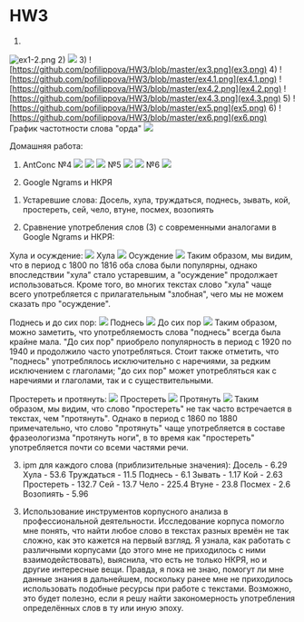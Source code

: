 # HW3
1)
![ex1-2.png](ex1-2.png)
2)
![](ex1-2.png)
3)
![https://github.com/pofilippova/HW3/blob/master/ex3.png](ex3.png)
4)
![https://github.com/pofilippova/HW3/blob/master/ex4.1.png](ex4.1.png)
![https://github.com/pofilippova/HW3/blob/master/ex4.2.png](ex4.2.png)
![https://github.com/pofilippova/HW3/blob/master/ex4.3.png](ex4.3.png)
5)
![https://github.com/pofilippova/HW3/blob/master/ex5.png](ex5.png)
6)
![https://github.com/pofilippova/HW3/blob/master/ex6.png](ex6.png)
График частотности слова "орда"
![](picture.PNG)

Домашняя работа:
1. AntConc
№4
![](hw_ex4.1.png)
![](hw_ex4.2.png)
![](hw_ex4.3.png)
№5
![](hw_ex5.png)
![](hw_ex5.1.png)
№6
![](hw_ex6.png)

2. Google Ngrams и НКРЯ 
1) Устаревшие слова:
Досель, хула, труждаться, поднесь, зывать, кой, простереть, сей, чело, втуне, посмех, возопиять

2) Сравнение употребления слов (3) с современными аналогами в Google Ngrams и НКРЯ:

Хула и осуждение:
![](ngrams1.PNG)
Хула ![](NKRA1.1.PNG)
Осуждение ![](NKRA1.2.PNG)
Таким образом, мы видим, что в период с 1800 по 1816 оба слова были популярны, однако впоследствии "хула" стало устаревшим, а "осуждение" продолжает использоваться. Кроме того, во многих текстах слово "хула" чаще всего употребляется с прилагательным "злобная", чего мы не можем сказать про "осуждение".

Поднесь и до сих пор:
![](ngrams2.PNG)
Поднесь ![](NKRA2.1.PNG)
До сих пор ![](NKRA2.2.PNG)
Таким образом, можно заметить, что употребляемость слова "поднесь" всегда была крайне мала. "До сих пор" приобрело популярность в период с 1920 по 1940 и продолжило часто употребляться. Стоит также отметить, что "поднесь" употреблялось исключительно с наречиями, за редким исключением с глаголами; "до сих пор" может употребляться как с наречиями и глаголами, так и с существительными.

Простереть и протянуть:
![](ngrams3.PNG)
Простереть ![](NKRA3.1.PNG)
Протянуть ![](NKRA3.2.PNG)
Таким образом, мы видим, что слово "простереть" не так часто встречается в текстах, чем "протянуть". Однако в период с 1860 по 1880 примечательно, что слово "протянуть" чаще употребляется в составе фразеологизма "протянуть ноги", в то время как "простереть" употребляется почти со всеми частями речи.

3) ipm для каждого слова (приблизительные значения):
Досель - 6.29
Хула - 53.6
Труждаться - 11.5
Поднесь - 6.1
Зывать - 1.17
Кой - 2.63
Простереть - 132.7
Сей - 13.7
Чело - 225.4
Втуне - 23.8
Посмех - 2.6
Возопиять - 5.96

3. Использование инструментов корпусного анализа в профессиональной деятельности.
Исследование корпуса помогло мне понять, что найти любое слово в текстах разных времён не так сложно, как это кажется на первый взгляд. Я узнала, как работать с различными корпусами (до этого мне не приходилось с ними взаимодействовать), выяснила, что есть не только НКРЯ, но и другие интересные вещи. Правда, я пока не знаю, помогут ли мне данные знания в дальнейшем, поскольку ранее мне не приходилось использовать подобные ресурсы при работе с текстами. Возможно, это будет полезно, если я решу найти закономерность употребления определённых слов в ту или иную эпоху.
